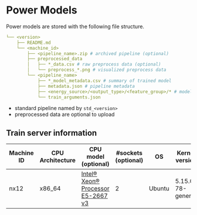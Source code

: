 # Power Models

Power models are stored with the following file structure.

```yaml
└── <version>
    ├── README.md
    └── <machine_id>
        ├── <pipeline_name>.zip # archived pipeline (optional)
        ├── preprocessed_data
        │   ├── *_data.csv # raw preprocess data (optional)
        │   └── preprocess_*.png # visualized preprocess data   
        └── <pipeline_name>
            ├── *_model_metadata.csv # summary of trained model 
            ├── metadata.json # pipeline metadata
            ├── <energy_source>/<output_type>/<feature_group>/* # model files
            └── train_arguments.json
```

- standard pipeline named by `std_<version>`
- preprocessed data are optional to upload

## Train server information

Machine ID|CPU Architecture|CPU model (optional)|#sockets (optional)|OS|Kernel version
---|---|---|---|---|---
nx12|x86_64|[Intel® Xeon® Processor E5-2667 v3](https://ark.intel.com/content/www/us/en/ark/products/83361/intel-xeon-processor-e52667-v3-20m-cache-3-20-ghz.html)|2|Ubuntu|5.15.0-78-generic

